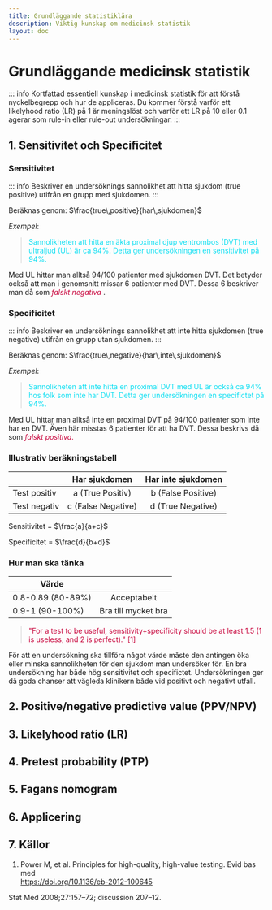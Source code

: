 ```yaml
---
title: Grundläggande statistiklära
description: Viktig kunskap om medicinsk statistik
layout: doc
---
```


<style>
gr { color: #3BC851 }
re { color: #C70039 }
ye { color: #D6AB1E }
bl { color: #0CDFF2 }
</style>

# Grundläggande medicinsk statistik

::: info Kortfattad essentiell kunskap i medicinsk statistik för att förstå nyckelbegrepp och hur de appliceras.
Du kommer förstå varför ett likelyhood ratio (LR) på 1 är meningslöst och varför ett LR på 10 eller 0.1 agerar som rule-in eller rule-out undersökningar. 
:::




## 1. Sensitivitet och Specificitet

### Sensitivitet
::: info Beskriver en undersöknings sannolikhet att hitta sjukdom (true positive) utifrån en grupp med sjukdomen. 
:::

Beräknas genom: 
$\frac{true\,positive}{har\,sjukdomen}$

_Exempel_:
> <bl> Sannolikheten att hitta en äkta proximal djup ventrombos (DVT) med ultraljud (UL) är ca 94%. Detta ger undersökningen en sensitivitet på 94%. </bl>


Med UL hittar man alltså 94/100 patienter med sjukdomen DVT. Det betyder också att man i genomsnitt missar 6 patienter med DVT. Dessa 6
beskriver man då som <re> _falskt negativa_ </re>.

### Specificitet
::: info Beskriver en undersöknings sannolikhet att inte hitta sjukdomen (true negative) utifrån en grupp utan sjukdomen. 
:::

Beräknas genom:
$\frac{true\,negative}{har\,inte\,sjukdomen}$

_Exempel_:
> <bl> Sannolikheten att inte hitta en proximal DVT med UL är också ca 94% hos folk som inte har DVT. Detta ger undersökningen en specifictet på 94%. </bl>

Med UL hittar man alltså inte en proximal DVT på 94/100 patienter som inte har en DVT. Även här misstas 6 patienter för att ha DVT.
Dessa beskrivs då som <re> _falskt positiva_. </re>

### Illustrativ beräkningstabell


|               | Har sjukdomen             | Har inte sjukdomen        |
| ------------- | :-----------:             | :--------------------:    |
| Test positiv  | a (True Positiv)          | b (False Positive)        |
| Test negativ  | c (False Negative)        | d (True Negative)         |


Sensitivitet = $\frac{a}{a+c}$

Specificitet = $\frac{d}{b+d}$


### Hur man ska tänka


|       Värde   |             | 
| ------------- | :-----------:                      | 
| 0.8-0.89 (80-89%)          | Acceptabelt             | 
| 0.9-1 (90-100%)            | Bra till mycket bra        | 



> <re> "For a test to be useful, sensitivity+specificity should be at least 1.5 (1 is useless, and 2 is perfect)." [1] </re>

För att en undersökning ska tillföra något värde måste den antingen öka eller minska sannolikheten för den sjukdom man undersöker för. 
En bra undersökning har både hög sensitivitet och specifictet. Undersökningen ger då goda chanser att vägleda klinikern både vid positivt och negativt utfall. 

## 2. Positive/negative predictive value (PPV/NPV) 

## 3. Likelyhood ratio (LR)

## 4. Pretest probability (PTP)

## 5. Fagans nomogram

## 6. Applicering

## 7. Källor

1. Power M, et al. Principles for high-quality, high-value testing. Evid bas med  
https://doi.org/10.1136/eb-2012-100645

Stat Med 2008;27:157–72; discussion 207–12.
